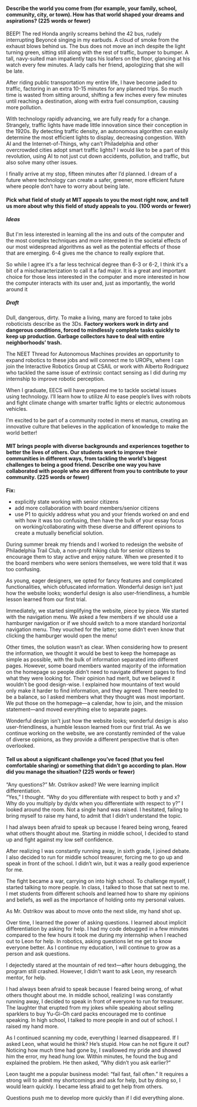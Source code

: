 #### Describe the world you come from (for example, your family, school, community, city, or town). How has that world shaped your dreams and aspirations? (225 words or fewer)

BEEP! The red Honda angrily screams behind the 42 bus, rudely interrupting Beyoncé singing in my earbuds. A cloud of smoke from the exhaust blows behind us. The bus does not move an inch despite the light turning green, sitting still along with the rest of traffic, bumper to bumper. A tall, navy-suited man impatiently taps his loafers on the floor, glancing at his watch every few minutes. A lady calls her friend, apologizing that she will be late.

After riding public transportation my entire life, I have become jaded to traffic, factoring in an extra 10-15 minutes for any planned trips. So much time is wasted from sitting around, shifting a few inches every few minutes until reaching a destination, along with extra fuel consumption, causing more pollution.

With technology rapidly advancing, we are fully ready for a change. Strangely, traffic lights have made little innovation since their conception in the 1920s. By detecting traffic density, an autonomous algorithm can easily determine the most efficient lights to display, decreasing congestion. With AI and the Internet-of-Things, why can’t Philadelphia and other overcrowded cities adopt smart traffic lights? I would like to be a part of this revolution, using AI to not just cut down accidents, pollution, and traffic, but also solve many other issues.
  
I finally arrive at my stop, fifteen minutes after I’d planned. I dream of a future where technology can create a safer, greener, more efficient future where people don’t have to worry about being late.

#### Pick what field of study at MIT appeals to you the most right now, and tell us more about why this field of study appeals to you. (100 words or fewer)

##### Ideas
But I'm less interested in learning all the ins and outs of the computer and the most complex techniques and more interested in the societal effects of our most widespread algorithms as well as the potential effects of those that are emerging. 6-4 gives me the chance to really explore that.

So while I agree it's a far less technical degree than 6-3 or 6-2, I think it's a bit of a mischaracterization to call it a fad major. It is a great and important choice for those less interested in the computer and more interested in how the computer interacts with its user and, just as importantly, the world around it

##### Draft
Dull, dangerous, dirty. To make a living, many are forced to take jobs roboticists describe as the 3Ds. **Factory workers work in dirty and dangerous conditions, forced to mindlessly complete tasks quickly to keep up production. Garbage collectors have to deal with entire neighborhoods’ trash.**

The NEET Thread for Autonomous Machines provides an opportunity to expand robotics to these jobs and will connect me to UROPs, where I can join the Interactive Robotics Group at CSAIL or work with Alberto Rodriguez who tackled the same issue of extrinsic contact sensing as I did during my internship to improve robotic perception.

When I graduate, EECS will have prepared me to tackle societal issues using technology. I’ll learn how to utilize AI to ease people’s lives with robots and fight climate change with smarter traffic lights or electric autonomous vehicles. 

I’m excited to be part of a community rooted in mens et manus, creating an innovative culture that believes in the application of knowledge to make the world better!

#### MIT brings people with diverse backgrounds and experiences together to better the lives of others. Our students work to improve their communities in different ways, from tackling the world’s biggest challenges to being a good friend. Describe one way you have collaborated with people who are different from you to contribute to your community. (225 words or fewer)
**Fix:**
- explicitly state working with senior citizens
- add more collaboration with board members/senior citizens
- use P1 to quickly address what you and your friends worked on and end with how it was too confusing, then have the bulk of your essay focus on working/collaborating with these diverse and different opinions to create a mutually beneficial solution.

During summer break my friends and I worked to redesign the website of Philadelphia Trail Club, a non-profit hiking club for senior citizens to encourage them to stay active and enjoy nature. When we presented it to the board members who were seniors themselves, we were told that it was too confusing.

As young, eager designers, we opted for fancy features and complicated functionalities, which obfuscated information. Wonderful design isn’t just how the website looks; wonderful design is also user-friendliness, a humble lesson learned from our first trial. 

Immediately, we started simplifying the website, piece by piece. We started with the navigation menu. We asked a few members if we should use a hamburger navigation or if we should switch to a more standard horizontal navigation menu. They vouched for the latter; some didn’t even know that clicking the hamburger would open the menu! 

Other times, the solution wasn’t as clear. When considering how to present the information, we thought it would be best to keep the homepage as simple as possible, with the bulk of information separated into different pages. However, some board members wanted majority of the information on the homepage so people didn’t need to navigate different pages to find what they were looking for. Their opinion had merit, but we believed it wouldn’t be good design-wise. I explained how mountains of text would only make it harder to find information, and they agreed. There needed to be a balance, so I asked members what they thought was most important. We put those on the homepage—a calendar, how to join, and the mission statement—and moved everything else to separate pages. 

Wonderful design isn’t just how the website looks; wonderful design is also user-friendliness, a humble lesson learned from our first trial. As we continue working on the website, we are constantly reminded of the value of diverse opinions, as they provide a different perspective that is often overlooked. 

#### Tell us about a significant challenge you’ve faced (that you feel comfortable sharing) or something that didn’t go according to plan. How did you manage the situation? (225 words or fewer)
“Any questions?” Mr. Ostrikov asked? We were learning implicit differentiation.  
“Yes,” I thought. “Why do you differentiate with respect to both y and x? Why do you multiply by dy/dx when you differentiate with respect to y?” I looked around the room. Not a single hand was raised. I hesitated, failing to bring myself to raise my hand, to admit that I didn’t understand the topic.

I had always been afraid to speak up because I feared being wrong, feared what others thought about me. Starting in middle school, I decided to stand up and fight against my low self confidence.

After realizing I was constantly running away, in sixth grade, I joined debate. I also decided to run for middle school treasurer, forcing me to go up and speak in front of the school. I didn’t win, but it was a really good experience for me.

The fight became a war, carrying on into high school. To challenge myself, I started talking to more people. In class, I talked to those that sat next to me. I met students from different schools and learned how to share my opinions and beliefs, as well as the importance of holding onto my personal values.

As Mr. Ostrikov was about to move onto the next slide, my hand shot up.

Over time, I learned the power of asking questions. I learned about implicit differentiation by asking for help. I had my code debugged in a few minutes compared to the few hours it took me during my internship when I reached out to Leon for help. In robotics, asking questions let me get to know everyone better. As I continue my education, I will continue to grow as a person and ask questions.





I dejectedly stared at the mountain of red text—after hours debugging, the program still crashed. However, I didn't want to ask Leon, my research mentor, for help.


I had always been afraid to speak because I feared being wrong, of what others thought about me. In middle school, realizing I was constantly running away, I decided to speak in front of everyone to run for treasurer. The laughter that erupted from my jokes while speaking about selling sparklers to buy Yu-Gi-Oh card packs encouraged me to continue speaking. In high school, I talked to more people in and out of school. I raised my hand more.


As I continued scanning my code, everything I learned disappeared. If I asked Leon, what would he think? He’s stupid. How can he not figure it out? Noticing how much time had gone by, I swallowed my pride and showed him the error, my head hung low. Within minutes, he found the bug and explained the problem. He then asked, “Why didn’t you ask earlier?”

Leon taught me a popular business model: “fail fast, fail often.” It requires a strong will to admit my shortcomings and ask for help, but by doing so, I would learn quickly. I became less afraid to get help from others.

 Questions push me to develop more quickly than if I did everything alone.